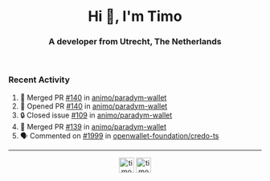 <h1 align="center">Hi 👋, I'm Timo</h1>
<h3 align="center">A developer from Utrecht, The Netherlands</h3>
<br/>
<!-- https://github.com/rahuldkjain/github-profile-readme-generator --!>

<!--  <p align="left"><img src="https://github-readme-stats.vercel.app/api?username=timoglastra&show_icons=true&count_private=true&" alt="timoglastra" /></p> --!>

<!--
Github language stats
<p align="left"><img src="https://github-readme-stats.vercel.app/api/top-langs/?username=timoglastra&layout=compact" alt="timoglastra" /><p>
-->

<!-- Codestats language stats -->
<!-- <p align="left"><img src="https://codestats-readme.vercel.app/api/top-langs/?username=timoglastra&layout=compact&language_count=12" alt="timoglastra" /><p>    --!>
  
<h3>Recent Activity</h3>

<!--START_SECTION:activity-->
1. 🎉 Merged PR [#140](https://github.com/animo/paradym-wallet/pull/140) in [animo/paradym-wallet](https://github.com/animo/paradym-wallet)
2. 💪 Opened PR [#140](https://github.com/animo/paradym-wallet/pull/140) in [animo/paradym-wallet](https://github.com/animo/paradym-wallet)
3. 🔒 Closed issue [#109](https://github.com/animo/paradym-wallet/issues/109) in [animo/paradym-wallet](https://github.com/animo/paradym-wallet)
4. 🎉 Merged PR [#139](https://github.com/animo/paradym-wallet/pull/139) in [animo/paradym-wallet](https://github.com/animo/paradym-wallet)
5. 🗣 Commented on [#1999](https://github.com/openwallet-foundation/credo-ts/issues/1999#issuecomment-2291095013) in [openwallet-foundation/credo-ts](https://github.com/openwallet-foundation/credo-ts)
<!--END_SECTION:activity-->

---

<p align="center">
<a href="https://twitter.com/timoglastra" target="blank"><img align="center" src="https://cdn.jsdelivr.net/npm/simple-icons@3.0.1/icons/twitter.svg" alt="timoglastra" height="30" width="30" /></a>
<a href="https://linkedin.com/in/timoglastra" target="blank"><img align="center" src="https://cdn.jsdelivr.net/npm/simple-icons@3.0.1/icons/linkedin.svg" alt="timoglastra" height="30" width="30" /></a>
</p>



